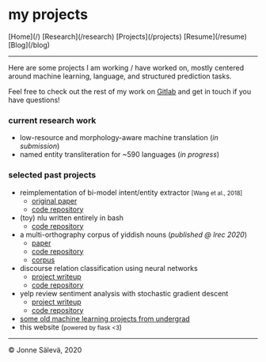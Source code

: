 <div id='topheader'>

# my projects

</div>

<thead>

<tr>

  <td>[Home](/)</td>

  <td>[Research](/research)</td>

  <td>[Projects](/projects)</td>

  <td>[Resume](/resume)</td>

  <td>[Blog](/blog)</td>

</tr>

</thead>

---

Here are some projects I am working / have worked on, mostly centered around machine learning, language, and structured prediction tasks.

Feel free to check out the rest of my work on [Gitlab](https://www.gitlab.com/jonnesaleva) and get in touch if you have questions!

### current research work

- low-resource and morphology-aware machine translation (*in submission*)
- named entity transliteration for ~590 languages (*in progress*)

### selected past projects

- reimplementation of bi-model intent/entity extractor <small>[Wang et al., 2018]</small>
    - [original paper](https://www.aclweb.org/anthology/N18-2050/)
    - [code repository](https://gitlab.com/jonnesaleva/atis-bimodel-lstm)
- (toy) nlu written entirely in bash
  - [code repository](https://gitlab.com/jonnesaleva/bashnlu)
- a multi-orthography corpus of yiddish nouns (*published @ lrec 2020*)
  - [paper](https://www.aclweb.org/anthology/2020.lrec-1.119/)
  - [code repository](/yi-lrec)
  - [corpus](/multi-orthography-yiddish-corpus)
- discourse relation classification using neural networks
  - [project writeup](/discourse-relation-classification)
  - [code repository](https://gitlab.com/jonnesaleva/discourse-relation-classification)
- yelp review sentiment analysis with stochastic gradient descent
  - [project writeup](/yelp-sentiment-analysis)
  - [code repository](https://gitlab.com/jonnesaleva/maxent-sgd-from-scratch)
- [some old machine learning projects from undergrad](https://gitlab.com/jonnesaleva/old-ml-projects)
- this website (<small>powered by flask <3</small>)

---

<tfoot>

<tr>

  <td>© Jonne Sälevä, 2020 </td>

</tr>

</tfoot>
